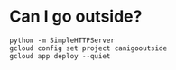 # Can I go outside?

    python -m SimpleHTTPServer
    gcloud config set project canigooutside
    gcloud app deploy --quiet
    
    
    
 